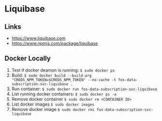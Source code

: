 # Liquibase

## Links

- https://www.liquibase.com
- https://www.npmjs.com/package/liquibase

## Docker Locally

1. Test if docker deamon is running: `$ sudo docker ps`
2. Build: `$ sudo docker build --build-arg "CREDS_NPM_TOKEN=$CREDS_NPM_TOKEN" --no-cache -t fos-data-subscription-svc-liquibase .`
3. Run container: `$ sudo docker run fos-data-subscription-svc-liquibase`
4. List running docker containers: `$ sudo docker ps -a`
5. Remove docker container `$ sudo docker rm <CONTAINER ID>`
6. List docker images `$ sudo docker images`
7. Remove docker image `$ sudo docker rmi fos-data-subscription-svc-liquibase`
